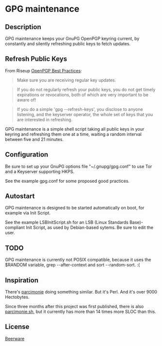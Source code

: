 GPG maintenance
===============

Description
-----------

GPG maintenance keeps your GnuPG OpenPGP keyring current, by constantly and silently refreshing public keys to fetch updates.

Refresh Public Keys
-------------------

From Riseup [OpenPGP Best Practices](https://help.riseup.net/en/security/message-security/openpgp/gpg-best-practices):

> Make sure you are receiving regular key updates.

> If you do not regularly refresh your public keys, you do not get timely expirations or revocations, both of which are very important to be aware of!

> If you do a simple 'gpg --refresh-keys', you disclose to anyone listening, and the keyserver operator, the whole set of keys that you are interested in refreshing.

GPG maintenance is a simple shell script taking all public keys in your keyring and refreshing them one at a time, waiting a random interval between five and 21 minutes.

Configuration
-------------

Be sure to set up your GnuPG options file "~/.gnupg/gpg.conf" to use Tor and a Keyserver supporting HKPS.

See the example gpg.conf for some proposed good practices.

Autostart
---------

GPG maintenance is designed to be started automatically on boot, for example via Init Script.

See the example LSBInitScript.sh for an LSB (Linux Standards Base)-compliant Init Script, as used by Debian-based sytems. Be sure to edit the user.

TODO
----

GPG maintenance is currently not POSIX compatible, because it uses the $RANDOM variable, grep --after-context and sort --random-sort. :(

Inspiration
-----------

There's [parcimonie](https://gaffer.ptitcanardnoir.org/intrigeri/code/parcimonie/) doing something similar. But it's Perl. And it's over 9000 Hectobytes.

Since three months after this project was first published, there is also [parcimonie.sh](https://github.com/EtiennePerot/parcimonie.sh), but it currently has more than 14 times more SLOC than this.

License
-------

[Beerware](https://en.wikipedia.org/wiki/Beerware)
